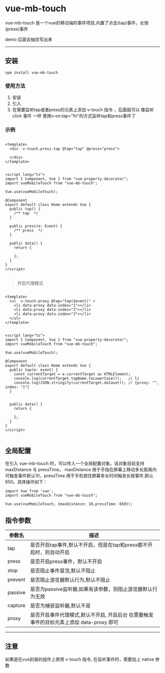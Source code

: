 # vue-mb-touch
vue-mb-touch 是一个vue的移动端的事件项目,内置了点击(tap)事件，长按(press)事件

<!-- **[LIVE DEMO]()** -->
demo 后面会抽空写出来

---
## 安装
````
npm install vue-mb-touch
````


### 使用方法
1. 安装
2. 引入
3. 在需要监听tap或者press的元素上添加 v-touch 指令 ，后面就可以 像监听 click 事件 一样 使用v-on:tap="fn"的方式监听tap和press事件了

### 示例

````vue

<template>
  <div  v-touch.press.tap @tap="tap" @press="press">
   
  </div>
</template>


<script lang="ts">
import { Component, Vue } from "vue-property-decorator";
import vueMobileTouch from "vue-mb-touch";

Vue.use(vueMobileTouch);

@Component
export default class Home extends Vue {
  public tap() {
    /** tap  */
  }

  public press(e: Event) {
    /** press  */
  }

  public data() {
    return {
     
    };
  }
}
</script>


````
> 开启代理模式


````vue

<template>
  <ul  v-touch.proxy @tap="tap($event)" >
    <li data-proxy data-index="1"></li>
    <li data-proxy data-index="2"></li>
    <li data-proxy data-index="3"></li>
  </ul>
</template>


<script lang="ts">
import { Component, Vue } from "vue-property-decorator";
import vueMobileTouch from "vue-mb-touch";

Vue.use(vueMobileTouch);

@Component
export default class Home extends Vue {
  public tap(e: event) {
    const currentTarget = e.currentTarget as HTMLElement;
    console.log(currentTarget.tagName.toLowerCase());   // li
    console.log(JSON.stringify(currentTarget.dataset)); // {proxy: "", index: "1"}
  }


  public data() {
    return {
     
    };
  }
}
</script>


````


## 全局配置
在引入 vue-mb-touch 时，可以传入一个全局配置对象。该对象目前支持 maxDistance 与 pressTime， maxDistance 用于手指在屏幕上移动多长距离内可触发事件默认10，pressTime 用于手机按住屏幕多长时间触发长按事件,默认650。具体操作如下：
````
import Vue from 'vue';
import vueMobileTouch from "vue-mb-touch";

Vue.use(vueMobileTouch, {maxDistance: 10,pressTime: 650});

````

## 指令参数

| 参数名  | 描述 |
|----------|--------------|
| tap | 是否开启tap事件,默认不开启，但是在tap和press都不开启时，则自动开启 |
| press | 是否开启press事件，默认不开启|
| stop | 是否阻止事件冒泡,默认不阻止|
| prevent | 是否阻止游览器默认行为,默认不阻止|
| passive | 是否为passive监听器,如果有该参数，则阻止游览器默认行为无效|
| capture | 是否为捕获监听器,默认不是|
| proxy | 是否开启事件代理模式,默认不开启, 开启后台 在需要触发事件的目标元素上添加  data-proxy 即可 |

----

## 注意
如果是在vue封装的组件上使用 v-touch 指令, 在监听事件时，需要加上 native 参数  

